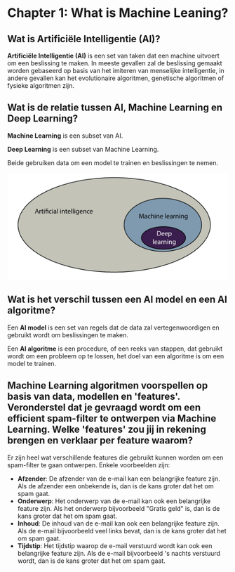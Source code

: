 # Chapter 1: What is Machine Leaning?

## Wat is Artificiële Intelligentie (AI)?
**Artificiële Intelligentie (AI)** is een set van taken dat een machine uitvoert om een beslissing te maken. In meeste gevallen zal de beslissing gemaakt worden gebaseerd op basis van het imiteren van menselijke intelligentie, in andere gevallen kan het evolutionaire algoritmen, genetische algoritmen of fysieke algoritmen zijn.

## Wat is de relatie tussen AI, Machine Learning en Deep Learning?
**Machine Learning** is een subset van AI. 

**Deep Learning** is een subset van Machine Learning. 

Beide gebruiken data om een model te trainen en beslissingen te nemen.

![AI, ML, DL](Images/MachineLearning_DeepLearning.png)

## Wat is het verschil tussen een AI model en een AI algoritme?
Een **AI model** is een set van regels dat de data zal vertegenwoordigen en gebruikt wordt om beslissingen te maken.

Een **AI algoritme** is een procedure, of een reeks van stappen, dat gebruikt wordt om een probleem op te lossen, het doel van een algoritme is om een model te trainen.

## Machine Learning algoritmen voorspellen op basis van data, modellen en 'features'. Veronderstel dat je gevraagd wordt om een efficient spam-filter te ontwerpen via Machine Learning. Welke 'features' zou jij in rekening brengen en verklaar per feature waarom?
Er zijn heel wat verschillende features die gebruikt kunnen worden om een spam-filter te gaan ontwerpen. Enkele voorbeelden zijn:
- **Afzender**: De afzender van de e-mail kan een belangrijke feature zijn. Als de afzender een onbekende is, dan is de kans groter dat het om spam gaat.
- **Onderwerp**: Het onderwerp van de e-mail kan ook een belangrijke feature zijn. Als het onderwerp bijvoorbeeld "Gratis geld" is, dan is de kans groter dat het om spam gaat.
- **Inhoud**: De inhoud van de e-mail kan ook een belangrijke feature zijn. Als de e-mail bijvoorbeeld veel links bevat, dan is de kans groter dat het om spam gaat.
- **Tijdstip**: Het tijdstip waarop de e-mail verstuurd wordt kan ook een belangrijke feature zijn. Als de e-mail bijvoorbeeld 's nachts verstuurd wordt, dan is de kans groter dat het om spam gaat.